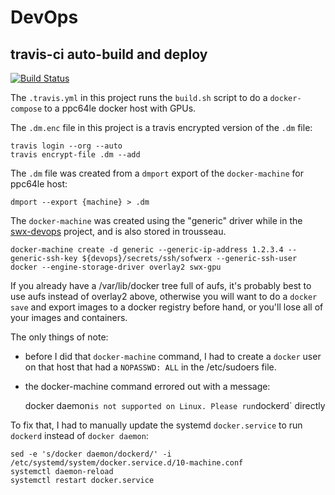 # DevOps

## travis-ci auto-build and deploy

[![Build Status](https://travis-ci.org/sofwerx/synthetic-target-area-of-interest)](https://travis-ci.org/sofwerx/synthetic-target-area-of-interest)

The `.travis.yml` in this project runs the `build.sh` script to do a `docker-compose` to a ppc64le docker host with GPUs.

The `.dm.enc` file in this project is a travis encrypted version of the `.dm` file:

    travis login --org --auto
    travis encrypt-file .dm --add

The `.dm` file was created from a `dmport` export of the `docker-machine` for ppc64le host:

    dmport --export {machine} > .dm

The `docker-machine` was created using the "generic" driver while in the [swx-devops](https://github.com/sofwerx/swx-devops) project, and is also stored in trousseau.

    docker-machine create -d generic --generic-ip-address 1.2.3.4 --generic-ssh-key ${devops}/secrets/ssh/sofwerx --generic-ssh-user docker --engine-storage-driver overlay2 swx-gpu

If you already have a /var/lib/docker tree full of aufs, it's probably best to use aufs instead of overlay2 above, otherwise you will want to do a `docker save` and export images to a docker registry before hand, or you'll lose all of your images and containers.

The only things of note:

- before I did that `docker-machine` command, I had to create a `docker` user on that host that had a `NOPASSWD: ALL` in the /etc/sudoers file.

- the docker-machine command errored out with a message:

    docker daemon` is not supported on Linux. Please run `dockerd` directly

To fix that, I had to manually update the systemd `docker.service` to run `dockerd` instead of `docker daemon`:

    sed -e 's/docker daemon/dockerd/' -i /etc/systemd/system/docker.service.d/10-machine.conf
    systemctl daemon-reload
    systemctl restart docker.service


